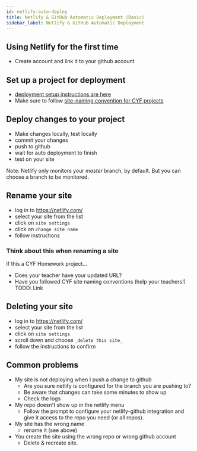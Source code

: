 ```yaml
---
id: netlify-auto-deploy
title: Netlify & GitHub Automatic Deployment (Basic)
sidebar_label: Netlify & GitHub Automatic Deployment
---
```


## Using Netlify for the first time

- Create account and link it to your github account

## Set up a project for deployment

- [deployment setup instructions are here](./instructions-for-automatic-deployment-with-netlify-and-github.md)
- Make sure to follow [site-naming convention for CYF projects](../cyf-site-naming-conventions.md)

## Deploy changes to your project

- Make changes locally, test locally
- commit your changes
- push to github
- wait for auto deployment to finish
- test on your site

Note: Netlify only monitors your _master_ branch, by default. But you can choose a branch to be monitored.

## Rename your site

- log in to https://netlify.com/
- select your site from the list
- click on `site settings`
- click on `change site name`
- follow instructions

### Think about this when renaming a site

If this a CYF Homework project...

- Does your teacher have your updated URL?
- Have you followed CYF site naming conventions (help your teachers!) TODO: Link

## Deleting your site

- log in to https://netlify.com/
- select your site from the list
- click on `site settings`
- scroll down and choose `_delete this site_`
- follow the instructions to confirm

## Common problems

- My site is not deploying when I push a change to github
  - Are you sure netlify is configured for the branch you are pushing to?
  - Be aware that changes can take some minutes to show up
  - Check the logs
- My repo doesn't show up in the netlify menu
  - Follow the prompt to configure your netlify-github integration and give it access to the repo you need (or all repos).
- My site has the wrong name
  - rename it (see above)
- You create the site using the wrong repo or wrong github account
  - Delete & recreate site.
